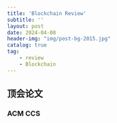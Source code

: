 ```yaml
---
title: 'Blockchain Review'
subtitle: ''
layout: post
date: 2024-04-08
header-img: "img/post-bg-2015.jpg"
catalog: true
tag: 
    - review
    - Blockchain
---
```




## 顶会论文

### ACM CCS

> #### 
